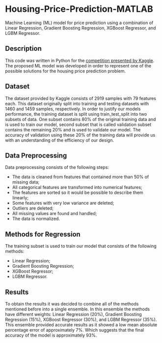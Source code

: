 # Housing-Price-Prediction-MATLAB
Machine Learning (ML) model for price prediction using a combination of Linear Regression, Gradient Boosting Regression, XGBoost Regressor, and LGBM Regressor.

## Description

This code was written in Python for the [competition presented by Kaggle](https://www.kaggle.com/c/house-prices-advanced-regression-techniques/overview).
The proposed ML model was developed in order to represent one of the possible solutions for the housing price prediction problem. 

## Dataset

The dataset provided by Kaggle consists of 2919 samples with 79 features each. This dataset originally split into training and testing datasets with 1460 and 1459 samples, respectively. In order to justify our models performance, the training dataset is split using train_test_split into two subsets of data. One subset contains 80% of the original training data and is used to train our model, second subset that is called validation subset contains the remaining 20% and is used to validate our model. The accuracy of validation using these 20% of the training data will provide us with an understanding of the efficiency of our design.

## Data Preprocessing

Data preprocessing consists of the following steps:
* The data is cleaned from features that contained more than 50% of missing data;
* All categorical features are transformed into numerical features;
* The features are sorted so it would be possible to describe them linearly;
* Some features with very low variance are deleted;
* Outliers are deleted;
* All missing values are found and handled;
* The data is normalized.

## Methods for Regression

The training subset is used to train our model that consists of the following methods:
* Linear Regression;
* Gradient Boosting Regression;
* XGBoost Regressor;
* LGBM Regressor.

## Results

To obtain the results it was decided to combine all of the methods mentioned before into a single ensemble. In this ensemble the methods have different weights: Linear Regression (20%), Gradient Boosting Regression (15%), XGBoost Regressor (30%), and LGBM Regressor (35%). This ensemble provided accurate results as it showed a low mean absolute percentage error of approximately 7%. Which suggests that the final accuracy of the model is approximately 93%.
